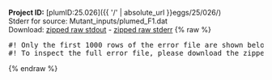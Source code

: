 **Project ID:** [plumID:25.026]({{ '/' | absolute_url }}eggs/25/026/)  
Stderr for source:  Mutant_inputs/plumed_F1.dat   
Download: [zipped raw stdout](plumed_F1.dat.plumed.stdout.txt.zip) - [zipped raw stderr](plumed_F1.dat.plumed.stderr.txt.zip) 
{% raw %}
<pre>
#! Only the first 1000 rows of the error file are shown below
#! To inspect the full error file, please download the zipped raw stderr file above
</pre>
{% endraw %}
